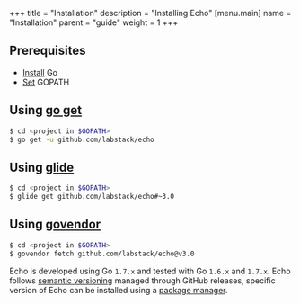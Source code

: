 +++
title = "Installation"
description = "Installing Echo"
[menu.main]
  name = "Installation"
  parent = "guide"
  weight = 1
+++

## Prerequisites

- [Install](https://golang.org/doc/install) Go
- [Set](https://golang.org/doc/code.html#GOPATH) GOPATH

## Using [go get](https://golang.org/cmd/go/#hdr-Download_and_install_packages_and_dependencies)

```sh
$ cd <project in $GOPATH>
$ go get -u github.com/labstack/echo
```

## Using [glide](http://glide.sh)

```sh
$ cd <project in $GOPATH>
$ glide get github.com/labstack/echo#~3.0
```

## Using [govendor](https://github.com/kardianos/govendor)

```sh
$ cd <project in $GOPATH>
$ govendor fetch github.com/labstack/echo@v3.0
```

Echo is developed using Go `1.7.x` and tested with Go `1.6.x` and `1.7.x`.
Echo follows [semantic versioning](http://semver.org) managed through GitHub
releases, specific version of Echo can be installed using a [package manager](https://github.com/avelino/awesome-go#package-management).
